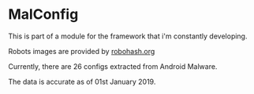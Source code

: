 # MalConfig
This is part of a module for the framework that i'm constantly developing.

Robots images are provided by [robohash.org](https://robohash.org/ "RoboHash")

Currently, there are 26 configs extracted from Android Malware.

The data is accurate as of 01st January 2019.
